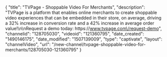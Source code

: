 {
    "title": "TVPage - Shoppable Video For Merchants",
    "description": "TVPage is a platform that enables online merchants to create shoppable video experiences that can be embedded in their store, on average, driving a 32% increase in conversion rate and a 42% increase in average order value!\n\nRequest a demo today: https:\/\/www.tvpage.com\/request-demo",
    "channelid": "128705030",
    "videoid": "121360795",
    "date_created": "1490146175",
    "date_modified": "1507139009",
    "type": "captivate",
    "layout": "channelVideo",
    "url": "\/new-channel\/tvpage-shoppable-video-for-merchants\/128705030-121360795"
}